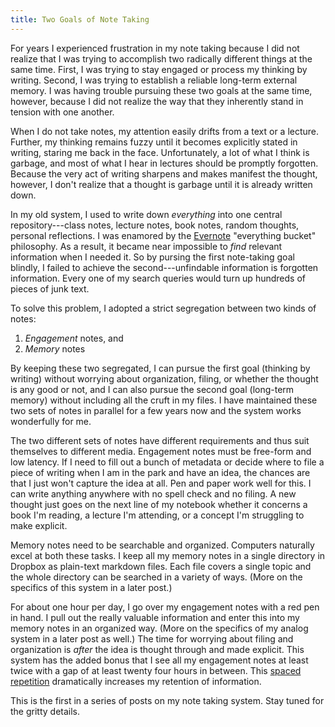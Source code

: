 ```yaml
---
title: Two Goals of Note Taking
---
```


For years I experienced frustration in my note taking because I did
not realize that I was trying to accomplish two radically different
things at the same time.  First, I was trying to stay engaged or
process my thinking by writing.  Second, I was trying to establish
a reliable long-term external memory.  I was having trouble
pursuing these two goals at the same time, however, because I did
not realize the way that they inherently stand in tension with one
another.

When I do not take notes, my attention easily drifts from a text or
a lecture.  Further, my thinking remains fuzzy until it becomes
explicitly stated in writing, staring me back in the face.
Unfortunately, a lot of what I think is garbage, and most of what I
hear in lectures should be promptly forgotten.  Because the very
act of writing sharpens and makes manifest the thought, however, I
don't realize that a thought is garbage until it is already written
down.

In my old system, I used to write down *everything* into one
central repository---class notes, lecture notes, book notes, random
thoughts, personal reflections.  I was enamored by the [Evernote]
"everything bucket" philosophy.  As a result, it became near
impossible to *find* relevant information when I needed it.  So by
pursing the first note-taking goal blindly, I failed to achieve the
second---unfindable information is forgotten information.  Every
one of my search queries would turn up hundreds of pieces of junk
text.

To solve this problem, I adopted a strict segregation between two
kinds of notes:

1. *Engagement* notes, and
2. *Memory* notes

By keeping these two segregated, I can pursue the first goal
(thinking by writing) without worrying about organization, filing,
or whether the thought is any good or not, and I can also pursue
the second goal (long-term memory) without including all the cruft
in my files.  I have maintained these two sets of notes in parallel
for a few years now and the system works wonderfully for me.

The two different sets of notes have different requirements and
thus suit themselves to different media.  Engagement notes must be
free-form and low latency.  If I need to fill out a bunch of
metadata or decide where to file a piece of writing when I am in
the park and have an idea, the chances are that I just won't
capture the idea at all.  Pen and paper work well for this.  I can
write anything anywhere with no spell check and no filing.  A new
thought just goes on the next line of my notebook whether it
concerns a book I'm reading, a lecture I'm attending, or a concept
I'm struggling to make explicit.

Memory notes need to be searchable and organized.  Computers
naturally excel at both these tasks.  I keep all my memory notes in
a single directory in Dropbox as plain-text markdown files.  Each
file covers a single topic and the whole directory can be searched
in a variety of ways.  (More on the specifics of this system in a
later post.)

For about one hour per day, I go over my engagement notes with a
red pen in hand.  I pull out the really valuable information and
enter this into my memory notes in an organized way.  (More on the
specifics of my analog system in a later post as well.)  The time
for worrying about filing and organization is *after* the idea is
thought through and made explicit.  This system has the added bonus
that I see all my engagement notes at least twice with a gap of at
least twenty four hours in between.  This [spaced repetition]
dramatically increases my retention of information.

This is the first in a series of posts on my note taking system.
Stay tuned for the gritty details.

[spaced repetition]: http://en.wikipedia.org/wiki/Spaced_repetition
[Evernote]: http://www.evernote.com
